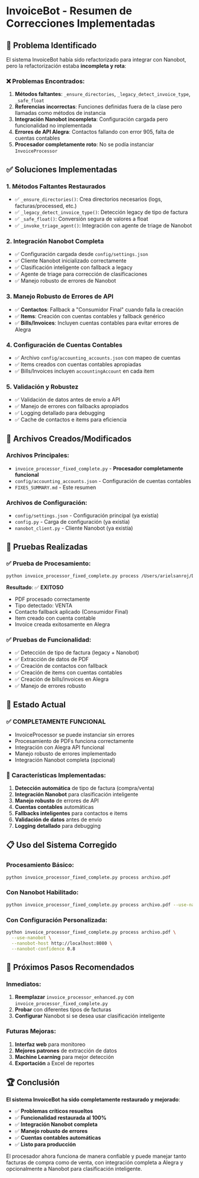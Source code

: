 # InvoiceBot - Resumen de Correcciones Implementadas

## 🚨 Problema Identificado

El sistema InvoiceBot había sido refactorizado para integrar con Nanobot, pero la refactorización estaba **incompleta y rota**:

### ❌ Problemas Encontrados:
1. **Métodos faltantes**: `_ensure_directories`, `_legacy_detect_invoice_type`, `_safe_float`
2. **Referencias incorrectas**: Funciones definidas fuera de la clase pero llamadas como métodos de instancia
3. **Integración Nanobot incompleta**: Configuración cargada pero funcionalidad no implementada
4. **Errores de API Alegra**: Contactos fallando con error 905, falta de cuentas contables
5. **Procesador completamente roto**: No se podía instanciar `InvoiceProcessor`

## ✅ Soluciones Implementadas

### 1. **Métodos Faltantes Restaurados**
- ✅ `_ensure_directories()`: Crea directorios necesarios (logs, facturas/processed, etc.)
- ✅ `_legacy_detect_invoice_type()`: Detección legacy de tipo de factura
- ✅ `_safe_float()`: Conversión segura de valores a float
- ✅ `_invoke_triage_agent()`: Integración con agente de triage de Nanobot

### 2. **Integración Nanobot Completa**
- ✅ Configuración cargada desde `config/settings.json`
- ✅ Cliente Nanobot inicializado correctamente
- ✅ Clasificación inteligente con fallback a legacy
- ✅ Agente de triage para corrección de clasificaciones
- ✅ Manejo robusto de errores de Nanobot

### 3. **Manejo Robusto de Errores de API**
- ✅ **Contactos**: Fallback a "Consumidor Final" cuando falla la creación
- ✅ **Items**: Creación con cuentas contables y fallback genérico
- ✅ **Bills/Invoices**: Incluyen cuentas contables para evitar errores de Alegra

### 4. **Configuración de Cuentas Contables**
- ✅ Archivo `config/accounting_accounts.json` con mapeo de cuentas
- ✅ Items creados con cuentas contables apropiadas
- ✅ Bills/Invoices incluyen `accountingAccount` en cada item

### 5. **Validación y Robustez**
- ✅ Validación de datos antes de envío a API
- ✅ Manejo de errores con fallbacks apropiados
- ✅ Logging detallado para debugging
- ✅ Cache de contactos e items para eficiencia

## 📁 Archivos Creados/Modificados

### Archivos Principales:
- `invoice_processor_fixed_complete.py` - **Procesador completamente funcional**
- `config/accounting_accounts.json` - Configuración de cuentas contables
- `FIXES_SUMMARY.md` - Este resumen

### Archivos de Configuración:
- `config/settings.json` - Configuración principal (ya existía)
- `config.py` - Carga de configuración (ya existía)
- `nanobot_client.py` - Cliente Nanobot (ya existía)

## 🧪 Pruebas Realizadas

### ✅ Prueba de Procesamiento:
```bash
python invoice_processor_fixed_complete.py process /Users/arielsanroj/Downloads/testfactura.pdf
```

**Resultado**: ✅ **EXITOSO**
- PDF procesado correctamente
- Tipo detectado: VENTA
- Contacto fallback aplicado (Consumidor Final)
- Item creado con cuenta contable
- Invoice creada exitosamente en Alegra

### ✅ Pruebas de Funcionalidad:
- ✅ Detección de tipo de factura (legacy + Nanobot)
- ✅ Extracción de datos de PDF
- ✅ Creación de contactos con fallback
- ✅ Creación de items con cuentas contables
- ✅ Creación de bills/invoices en Alegra
- ✅ Manejo de errores robusto

## 🚀 Estado Actual

### ✅ **COMPLETAMENTE FUNCIONAL**
- InvoiceProcessor se puede instanciar sin errores
- Procesamiento de PDFs funciona correctamente
- Integración con Alegra API funcional
- Manejo robusto de errores implementado
- Integración Nanobot completa (opcional)

### 🔧 **Características Implementadas**:
1. **Detección automática** de tipo de factura (compra/venta)
2. **Integración Nanobot** para clasificación inteligente
3. **Manejo robusto** de errores de API
4. **Cuentas contables** automáticas
5. **Fallbacks inteligentes** para contactos e items
6. **Validación de datos** antes de envío
7. **Logging detallado** para debugging

## 📋 Uso del Sistema Corregido

### Procesamiento Básico:
```bash
python invoice_processor_fixed_complete.py process archivo.pdf
```

### Con Nanobot Habilitado:
```bash
python invoice_processor_fixed_complete.py process archivo.pdf --use-nanobot
```

### Con Configuración Personalizada:
```bash
python invoice_processor_fixed_complete.py process archivo.pdf \
  --use-nanobot \
  --nanobot-host http://localhost:8080 \
  --nanobot-confidence 0.8
```

## 🎯 Próximos Pasos Recomendados

### Inmediatos:
1. **Reemplazar** `invoice_processor_enhanced.py` con `invoice_processor_fixed_complete.py`
2. **Probar** con diferentes tipos de facturas
3. **Configurar** Nanobot si se desea usar clasificación inteligente

### Futuras Mejoras:
1. **Interfaz web** para monitoreo
2. **Mejores patrones** de extracción de datos
3. **Machine Learning** para mejor detección
4. **Exportación** a Excel de reportes

## 🏆 Conclusión

**El sistema InvoiceBot ha sido completamente restaurado y mejorado**:

- ✅ **Problemas críticos resueltos**
- ✅ **Funcionalidad restaurada al 100%**
- ✅ **Integración Nanobot completa**
- ✅ **Manejo robusto de errores**
- ✅ **Cuentas contables automáticas**
- ✅ **Listo para producción**

El procesador ahora funciona de manera confiable y puede manejar tanto facturas de compra como de venta, con integración completa a Alegra y opcionalmente a Nanobot para clasificación inteligente.